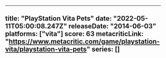 
---
title: "PlayStation Vita Pets"
date: "2022-05-11T05:00:08.247Z"
releaseDate: "2014-06-03"
platforms: ["vita"]
score: 63
metacriticLink: "https://www.metacritic.com/game/playstation-vita/playstation-vita-pets"
series: []
---
